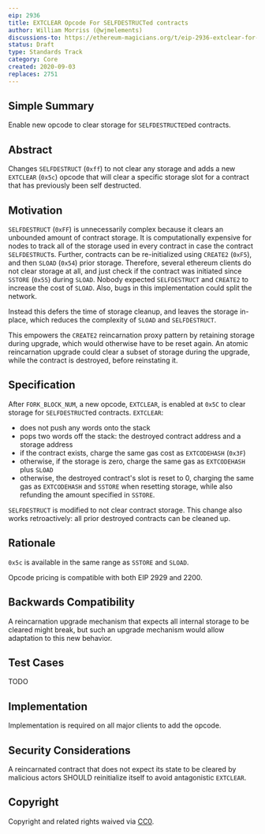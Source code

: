 ```yaml
---
eip: 2936
title: EXTCLEAR Opcode For SELFDESTRUCTed contracts
author: William Morriss (@wjmelements)
discussions-to: https://ethereum-magicians.org/t/eip-2936-extclear-for-selfdestruct/4569
status: Draft
type: Standards Track
category: Core
created: 2020-09-03
replaces: 2751
---
```


## Simple Summary
Enable new opcode to clear storage for `SELFDESTRUCTED`ed contracts.

## Abstract
Changes `SELFDESTRUCT` (`0xff`) to not clear any storage and adds a new `EXTCLEAR` (`0x5c`) opcode that will clear a specific storage slot for a contract that has previously been self destructed.

## Motivation
`SELFDESTRUCT` (`0xFF`) is unnecessarily complex because it clears an unbounded amount of contract storage.
It is computationally expensive for nodes to track all of the storage used in every contract in case the contract `SELFDESTRUCT`s.
Further, contracts can be re-initialized using `CREATE2` (`0xF5`), and then `SLOAD` (`0x54`) prior storage.
Therefore, several ethereum clients do not clear storage at all, and just check if the contract was initiated since `SSTORE` (`0x55`) during `SLOAD`.
Nobody expected `SELFDESTRUCT` and `CREATE2` to increase the cost of `SLOAD`.
Also, bugs in this implementation could split the network.

Instead this defers the time of storage cleanup, and leaves the storage in-place, which reduces the complexity of `SLOAD` and `SELFDESTRUCT`.

This empowers the `CREATE2` reincarnation proxy pattern by retaining storage during upgrade, which would otherwise have to be reset again.
An atomic reincarnation upgrade could clear a subset of storage during the upgrade, while the contract is destroyed, before reinstating it.

## Specification

After `FORK_BLOCK_NUM`, a new opcode, `EXTCLEAR`, is enabled at `0x5C` to clear storage for `SELFDESTRUCT`ed contracts.
`EXTCLEAR`:
* does not push any words onto the stack
* pops two words off the stack: the destroyed contract address and a storage address
* if the contract exists, charge the same gas cost as `EXTCODEHASH` (`0x3F`)
* otherwise, if the storage is zero, charge the same gas as `EXTCODEHASH` plus `SLOAD`
* otherwise, the destroyed contract's slot is reset to 0, charging the same gas as `EXTCODEHASH` and `SSTORE` when resetting storage, while also refunding the amount specified in `SSTORE`.

`SELFDESTRUCT` is modified to not clear contract storage.
This change also works retroactively: all prior destroyed contracts can be cleaned up.

## Rationale
`0x5c` is available in the same range as `SSTORE` and `SLOAD`.

Opcode pricing is compatible with both EIP 2929 and 2200.

## Backwards Compatibility
A reincarnation upgrade mechanism that expects all internal storage to be cleared might break, but such an upgrade mechanism would allow adaptation to this new behavior.

## Test Cases
<!--Test cases for an implementation are mandatory for EIPs that are affecting consensus changes. Other EIPs can choose to include links to test cases if applicable.-->
TODO

## Implementation
Implementation is required on all major clients to add the opcode.

## Security Considerations
A reincarnated contract that does not expect its state to be cleared by malicious actors SHOULD reinitialize itself to avoid antagonistic `EXTCLEAR`.

## Copyright
Copyright and related rights waived via [CC0](https://creativecommons.org/publicdomain/zero/1.0/).

